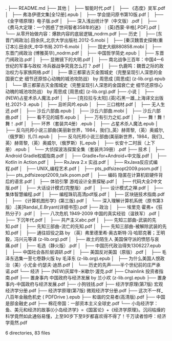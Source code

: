 .
├── README.md
├── 其他
│   ├── 智能时代.pdf
│   ├── 《态度》吴军.pdf
│   ├── 弗洛伊德文集[全12册].epub
│   ├── 学会提问原书第10版.pdf
│   ├── 《金字塔原理》电子版.pdf
│   ├── 深入浅出统计学（中文版）.pdf
│   ├── 《费马大定理：一个困惑了世间智者358年的迷》┊(英)西蒙·辛格[.PDF].pdf
│   └── 从零开始做内容：爆款内容的底层逻辑_nodrm.pdf
├── 历史
│   ├── [东晋门阀政治].田余庆_北京大学出版社.2012-5.mobi
│   ├── [秦汉魏晋史探微(重订本)].田余庆_中华书局.2011-6.mobi
│   ├── 国史大纲880858.mobi
│   ├── 东晋门阀政治 (博雅英华)_nodrm.pdf
│   ├── 中国哲学简史.epub
│   ├── 东晋门阀政治.pdf
│   ├── 显微镜下的大明.pdf
│   ├── 南北战争三百年：中国4—6世纪的军事与政权 冷兵器战争究竟怎么打？.pdf
│   ├── 仇鹿鸣：魏晋之际的政治权力与家族网络.pdf
│   ├── 隳三都蒙古灭金围城史（完整呈现引人深思的金国衰亡史 细节还原惊心动魄的城池攻防战） by 周思成 [周思成] (z-lib.org).epub
│   └── 隳三都蒙古灭金围城史（完整呈现引人深思的金国衰亡史 细节还原惊心动魄的城池攻防战） by 周思成 [周思成] (z-lib.org).pdf
├── 小说
│   ├── (NEW)占星术杀人魔法.pdf
│   ├── [克拉拉与太阳].(英)石黑一雄_上海译文出版社.2021-3 .epub
│   ├── 且听风吟.epub
│   ├── 三口棺材.pdf
│   ├── 无人生还.pdf
│   ├── 沙丘六部曲.epub
│   ├── 沙丘六部曲.mobi
│   ├── 沙丘六部曲.pdf
│   ├── 看不见的城市.epub
│   ├── 万有引力之虹.pdf
│   ├── 舞！舞！舞！.pdf
│   ├── 环界（套装共4册）.epub
│   ├── 占星术杀人魔法.epub
│   ├── 反乌托邦小说三部曲(美丽新世界，1984，我们)_英）赫胥黎,（英）奥威尔,（俄罗斯）扎(1).epub
│   ├── 反乌托邦小说三部曲(美丽新世界，1984，我们)_英）赫胥黎,（英）奥威尔,（俄罗斯）扎.epub
│   ├── 长安十二时辰（上下册）.epub
│   └── 大侦探波洛探案全集（套装共39册）.pdf
├── 技术
│   ├── Android Gradle权威指南.pdf
│   ├── Gradle+for+Android+中文版.pdf
│   ├── Kotlin in Action.pdf
│   ├── RxJava 2.x 实战.pdf
│   ├── RxJava反应式编程.pdf
│   ├── UNIX_编程艺术.pdf
│   ├── pts_pdfsizeopt2009.psom.pdf
│   ├── pts_pdfsizeopt2009_talk.psom.pdf
│   ├── 编码 隐匿在计算机软硬件背后的语言.pdf
│   ├── 体验引擎  游戏设计全景探秘.pdf
│   ├── 代码大全2中文版.pdf
│   ├── 大话设计模式(完整版）.pdf
│   ├── 设计模式之禅.pdf
│   ├── 集体智慧编程.pdf
│   ├── 编程珠玑高清pdf版.pdf
│   ├── 区块链技术指南.pdf
│   ├── 《计算机图形学》(第三版).pdf
│   └── 深入理解计算机系统（原书第3版）.[美]Randal_E.Bryant(详细书签).pdf
├── 政治
│   ├── 埃里克·霍弗+《狂热分子》.pdf
│   ├── 八次危机 1949-2009 中国的真实经验（温铁军）.pdf
│   ├── 下沉年代.pdf
│   ├── 共产主义abc.pdf
│   ├── 先知三部曲-武装的先知.pdf
│   ├── 先知三部曲-流亡的先知.pdf
│   ├── 先知三部曲-被解除武装的先知.pdf
│   ├── 通往奴役之路 by 〔英〕弗里德里希·奥古斯特·冯·哈耶克著；王明毅，冯兴元等译 (z-lib.org).pdf
│   ├── 故土的陌生人 美国保守派的愤怒与哀痛.pdf
│   ├── 毛选（静火版）.pdf
│   ├── 中国历代政治得失1306227.epub
│   ├── 中国社会各阶层调研.pdf
│   ├── 美国反对美国（原版）.pdf
│   ├── 毛泽东选集一至七卷静火版 by 毛泽东 (z-lib.org).epub
│   ├── 为什么美国人恨政治（美）小尤金·约瑟夫·迪昂.pdf
│   └── 历史的先声——半个世纪前的庄严承诺.pdf
└── 经济
    ├── (NEW)灰犀牛-米歇尔·渥克.pdf
    ├── Chainlink 投资者指南.pdf
    ├── 置身事内 中国政府与经济发展 by 兰小欢 (z-lib.org).epub
    ├── 置身事内-中国政府与经济发展.pdf
    ├── 小狗钱钱.pdf
    ├── 经济学原理(第7版) 宏观经济学分册.pdf
    ├── 经济学原理(第7版) 微观经济学分册.pdf
    ├── 这次不一样_八百年金融危机史 ( PDFDrive ).epub
    ├── 和谐的交易者(高清版).pdf
    ├── 中国是部金融史.pdf
    ├── 棉花帝国：一部资本主义全球史.pdf
    └── 小岛经济学：鱼、美元和经济的故事(《小岛经济学》=《国富论》+《经济学原理》。沉闷枯燥的科学竟然如此通俗易懂，上至90岁下至9岁都喜欢得不得了！千万读者惊呼：经济学竟然.pdf

6 directories, 83 files
